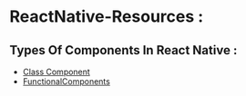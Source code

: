 # ReactNative-Resources :

## Types Of Components In React Native :

- [Class Component](https://github.com/SuryaKarmakar/ReactNative-ClassComponent)
- [FunctionalComponents](https://github.com/SuryaKarmakar/ReactNative-FunctionalComponents)


